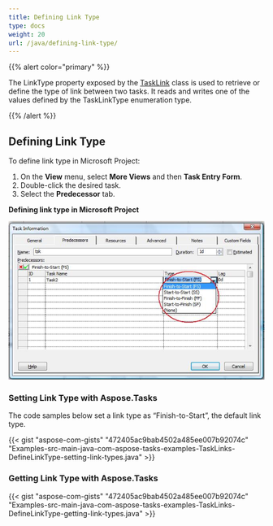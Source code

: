 ```yaml
---
title: Defining Link Type
type: docs
weight: 20
url: /java/defining-link-type/
---
```


{{% alert color="primary" %}} 

The LinkType property exposed by the [TaskLink](http://www.aspose.com/api/java/tasks/com.aspose.tasks/classes/TaskLink) class is used to retrieve or define the type of link between two tasks. It reads and writes one of the values defined by the TaskLinkType enumeration type.

{{% /alert %}} 
## **Defining Link Type**
To define link type in Microsoft Project:

1. On the **View** menu, select **More Views** and then **Task Entry Form**.
1. Double-click the desired task.
1. Select the **Predecessor** tab.


**Defining link type in Microsoft Project** 

![todo:image_alt_text](defining-link-type_1.png)
### **Setting Link Type with Aspose.Tasks**
The code samples below set a link type as “Finish-to-Start”, the default link type.

{{< gist "aspose-com-gists" "472405ac9bab4502a485ee007b92074c" "Examples-src-main-java-com-aspose-tasks-examples-TaskLinks-DefineLinkType-setting-link-types.java" >}}
### **Getting Link Type with Aspose.Tasks**
{{< gist "aspose-com-gists" "472405ac9bab4502a485ee007b92074c" "Examples-src-main-java-com-aspose-tasks-examples-TaskLinks-DefineLinkType-getting-link-types.java" >}}
